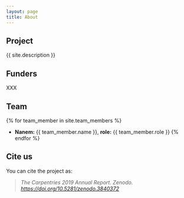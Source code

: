 ```yaml
---
layout: page
title: About
---
```


## Project
{{ site.description }}

## Funders
XXX 

## Team

{% for team_member in site.team_members %}
- **Nanem:** {{ team_member.name }}, **role:** {{ team_member.role }}
{% endfor %}

## Cite us
You can cite the project as:

> *The Carpentries 2019 Annual Report. Zenodo. https://doi.org/10.5281/zenodo.3840372*


